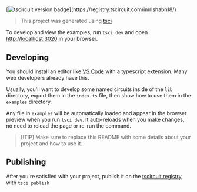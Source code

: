 # 

[![tscircuit version badge](https://registry-api.tscircuit.com/badges/view?package_name=imrishabh18.)](https://registry.tscircuit.com/imrishabh18/)



> This project was generated using [tsci](https://github.com/tscircuit/tscircuit)

To develop and view the examples, run `tsci dev` and open [http://localhost:3020](http://localhost:3020) in your browser.

## Developing

You should install an editor like [VS Code](https://code.visualstudio.com/) with a typescript extension. Many web developers already have this.

Usually, you'll want to develop some named circuits inside of the `lib` directory,
export them in the `index.ts` file, then show how to use them in the `examples` directory.

Any file in `examples` will be automatically loaded and appear in the browser preview when you run `tsci dev`. It auto-reloads when you make changes, no need to reload the page or re-run the command.

> [!TIP] Make sure to replace this README with some details about your project and how to use it.

## Publishing

After you're satisfied with your project, publish it on the [tscircuit registry](https://registry.tscircuit.com) with `tsci publish`